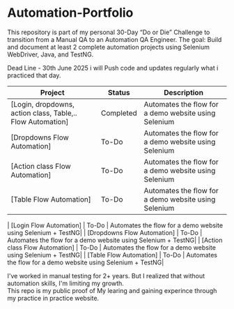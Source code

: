 # Automation-Portfolio
This repository is part of my personal 30-Day “Do or Die” Challenge to transition from a Manual QA to an Automation QA Engineer.   The goal: Build and document at least 2 complete automation projects using Selenium WebDriver, Java, and TestNG.

Dead Line - 30th June 2025
i will Push code and updates regularly what i practiced that day.

| Project | Status | Description |
|--------|--------|-------------|
| [Login, dropdowns, action class, Table,.. Flow Automation] | Completed | Automates the flow for a demo website using Selenium|
| [Dropdowns Flow Automation] | To-Do | Automates the flow for a demo website using Selenium|
| [Action class Flow Automation] | To-Do | Automates the flow for a demo website using Selenium|
| [Table Flow Automation] | To-Do | Automates the flow for a demo website using Selenium|

| [Login Flow Automation] | To-Do | Automates the flow for a demo website using Selenium + TestNG|
| [Dropdowns Flow Automation] | To-Do | Automates the flow for a demo website using Selenium + TestNG|
| [Action class Flow Automation] | To-Do | Automates the flow for a demo website using Selenium + TestNG|
| [Table Flow Automation] | To-Do | Automates the flow for a demo website using Selenium + TestNG|

I've worked in manual testing for 2+ years. But I realized that without automation skills, I'm limiting my growth.  
This repo is my public proof of My learing and gaining experince through my practice in practice website.

